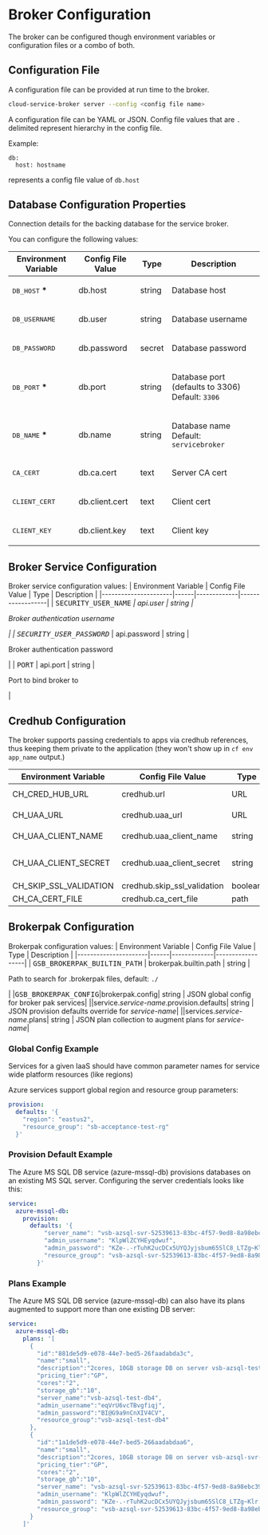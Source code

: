 # Broker Configuration
The broker can be configured though environment variables or configuration files or a combo of both.

## Configuration File
A configuration file can be provided at run time to the broker.
```bash
cloud-service-broker server --config <config file name>
```

A configuration file can be YAML or JSON. Config file values that are `.` delimited represent hierarchy in the config file.

Example:
```
db:
  host: hostname
```
represents a config file value of `db.host`

## Database Configuration Properties

Connection details for the backing database for the service broker.

You can configure the following values:

| Environment Variable | Config File Value | Type | Description |
|----------------------|------|-------------|------------------|
| <tt>DB_HOST</tt> <b>*</b> | db.host | string | <p>Database host </p>|
| <tt>DB_USERNAME</tt> | db.user | string | <p>Database username </p>|
| <tt>DB_PASSWORD</tt> | db.password | secret | <p>Database password </p>|
| <tt>DB_PORT</tt> <b>*</b> | db.port | string | <p>Database port (defaults to 3306)  Default: <code>3306</code></p>|
| <tt>DB_NAME</tt> <b>*</b> | db.name | string | <p>Database name  Default: <code>servicebroker</code></p>|
| <tt>CA_CERT</tt> | db.ca.cert | text | <p>Server CA cert </p>|
| <tt>CLIENT_CERT</tt> | db.client.cert | text | <p>Client cert </p>|
| <tt>CLIENT_KEY</tt> | db.client.key | text | <p>Client key </p>|

## Broker Service Configuration

Broker service configuration values:
| Environment Variable | Config File Value | Type | Description |
|----------------------|------|-------------|------------------|
| <tt>SECURITY_USER_NAME</tt> <b>*</b> | api.user | string | <p>Broker authentication username</p>|
| <tt>SECURITY_USER_PASSWORD</tt> <b>*</b> | api.password | string | <p>Broker authentication password</p>|
| <tt>PORT</tt> | api.port | string | <p>Port to bind broker to</p>|

## Credhub Configuration
The broker supports passing credentials to apps via credhub references, thus keeping them private to the application (they won't show up in `cf env app_name` output.)

| Environment Variable | Config File Value | Type | Description |
|----------------------|------|-------------|------------------|
| CH_CRED_HUB_URL           |credhub.url    | URL | credhub service URL - usually `https://credhub.service.cf.internal:8844`|
| CH_UAA_URL                |credhub.uaa_url | URL | uaa service URL - usually `https://uaa.service.cf.internal:8443`|
| CH_UAA_CLIENT_NAME        |credhub.uaa_client_name| string | uaa username - usually `credhub_admin_client`|
| CH_UAA_CLIENT_SECRET      |credhub.uaa_client_secret| string | uaa client secret - "*Credhub Admin Client Credentials*" from *Operations Manager > PAS > Credentials* tab. |
| CH_SKIP_SSL_VALIDATION    |credhub.skip_ssl_validation| boolean | skip SSL validation if true | 
| CH_CA_CERT_FILE           |credhub.ca_cert_file| path | path to cert file |

## Brokerpak Configuration

Brokerpak configuration values:
| Environment Variable | Config File Value | Type | Description |
|----------------------|------|-------------|------------------|
| <tt>GSB_BROKERPAK_BUILTIN_PATH</tt> | brokerpak.builtin.path | string | <p>Path to search for .brokerpak files, default: <code>./</code></p>|
|<tt>GSB_BROKERPAK_CONFIG</tt>|brokerpak.config| string | JSON global config for broker pak services|
||service.*service-name*.provision.defaults| string | JSON provision defaults override for *service-name*|
||services.*service-name*.plans| string | JSON plan collection to augment plans for *service-name*|

### Global Config Example

Services for a given IaaS should have common parameter names for service wide platform resources (like regions)

Azure services support global region and resource group parameters:

```yaml
provision:
  defaults: '{
    "region": "eastus2", 
    "resource_group": "sb-acceptance-test-rg"
  }'
```

### Provision Default Example

The Azure MS SQL DB service (azure-mssql-db) provisions databases on an existing MS SQL server. Configuring the server credentials looks like this:
```yaml
service:
  azure-mssql-db:
    provision:
      defaults: '{
          "server_name": "vsb-azsql-svr-52539613-83bc-4f57-9ed8-8a98ebc394e5",
          "admin_username": "KlpWlZCYHEyqdwuf",
          "admin_password": "KZe-.-rTuhK2ucDCx5UYQJyjsbum65SlC8_LTZg~Klr.2.1Yut-1weBdF1Xk-uo.",
          "resource_group": "vsb-azsql-svr-52539613-83bc-4f57-9ed8-8a98ebc394e5"
        }' 
```

### Plans Example

The Azure MS SQL DB service (azure-mssql-db) can also have its plans augmented to support more than one existing DB server:
```yaml
service:
  azure-mssql-db:
    plans: '[
      {
        "id":"881de5d9-e078-44e7-bed5-26faadabda3c",
        "name":"small",
        "description":"2cores, 10GB storage DB on server vsb-azsql-test-db4",
        "pricing_tier":"GP",
        "cores":"2",
        "storage_gb":"10",
        "server_name":"vsb-azsql-test-db4",
        "admin_username":"eqVrU6vcTBvgfiqj",
        "admin_password":"BI@G9a9nCnXIV4CV",
        "resource_group":"vsb-azsql-test-db4"
      },
      {
        "id":"1a1de5d9-e078-44e7-bed5-266aadabdaa6",
        "name":"small",
        "description":"2cores, 10GB storage DB on server vsb-azsql-svr-52539613-83bc-4f57-9ed8-8a98ebc394e5",
        "pricing_tier":"GP",
        "cores":"2",
        "storage_gb":"10",
        "server_name": "vsb-azsql-svr-52539613-83bc-4f57-9ed8-8a98ebc394e5",
        "admin_username": "KlpWlZCYHEyqdwuf",
        "admin_password": "KZe-.-rTuhK2ucDCx5UYQJyjsbum65SlC8_LTZg~Klr.2.1Yut-1weBdF1Xk-uo.",
        "resource_group": "vsb-azsql-svr-52539613-83bc-4f57-9ed8-8a98ebc394e5"
      }
    ]'
```



